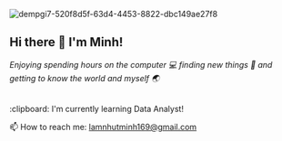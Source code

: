 ![dempgi7-520f8d5f-63d4-4453-8822-dbc149ae27f8](https://github.com/user-attachments/assets/e8e52f3c-4ed9-4ddc-beea-ba30bb970ef4)

## Hi there 👋 I'm Minh!
*Enjoying spending hours on the computer :computer: finding new things :high_brightness: and getting to know the world and myself :earth_asia:*

<br/>
:clipboard: I'm currently learning Data Analyst!

📫 How to reach me: lamnhutminh169@gmail.com


<!--
**miinhlaam/miinhlaam** is a ✨ _special_ ✨ repository because its `README.md` (this file) appears on your GitHub profile.

Here are some ideas to get you started:

- 🔭 I’m currently working on ...
- 🌱 I’m currently learning ...
- 👯 I’m looking to collaborate on ...
- 🤔 I’m looking for help with ...
- 💬 Ask me about ...
- 📫 How to reach me: ...
- 😄 Pronouns: ...
- ⚡ Fun fact: ...
-->

